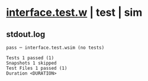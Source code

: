 # [interface.test.w](../../../../../tests/valid/interface.test.w) | test | sim

## stdout.log
```log
pass ─ interface.test.wsim (no tests)

Tests 1 passed (1)
Snapshots 1 skipped
Test Files 1 passed (1)
Duration <DURATION>
```

